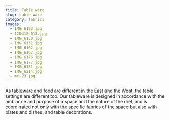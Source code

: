 ```yaml
---
title: Table ware
slug: table-ware
category: fabrics
images:
  - IMG_6193.jpg
  - 120418-013.jpg
  - IMG_6130.jpg
  - IMG_6131.jpg
  - IMG_6162.jpg
  - IMG_6167.jpg
  - IMG_6176.jpg
  - IMG_6177.jpg
  - IMG_6181.jpg
  - IMG_6214.jpg
  - mc-23.jpg
---
```


As tableware and food  are different in the East and the West, the table settings are different too. Our tableware is designed in accordance with the ambiance and purpose of a space and  the nature of the diet, and is coordinated not only with the specific fabrics of the space but also with plates and dishes, and table decorations.
